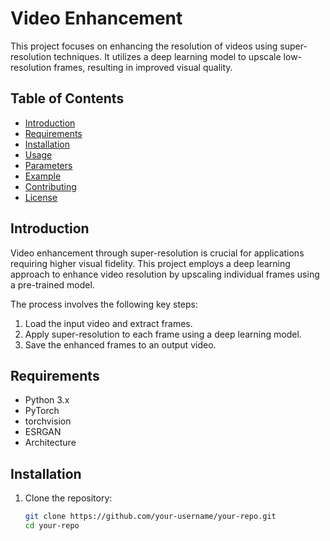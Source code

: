# Video Enhancement 

This project focuses on enhancing the resolution of videos using super-resolution techniques. It utilizes a deep learning model to upscale low-resolution frames, resulting in improved visual quality.

## Table of Contents
- [Introduction](#introduction)
- [Requirements](#requirements)
- [Installation](#installation)
- [Usage](#usage)
- [Parameters](#parameters)
- [Example](#example)
- [Contributing](#contributing)
- [License](#license)

## Introduction
Video enhancement through super-resolution is crucial for applications requiring higher visual fidelity. This project employs a deep learning approach to enhance video resolution by upscaling individual frames using a pre-trained model.

The process involves the following key steps:
1. Load the input video and extract frames.
2. Apply super-resolution to each frame using a deep learning model.
3. Save the enhanced frames to an output video.

## Requirements
- Python 3.x
- PyTorch
- torchvision
- ESRGAN
- Architecture

## Installation
1. Clone the repository:

   ```bash
   git clone https://github.com/your-username/your-repo.git
   cd your-repo
